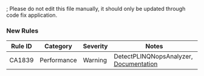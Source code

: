 ; Please do not edit this file manually, it should only be updated through code fix application.
### New Rules
Rule ID | Category | Severity | Notes
--------|----------|----------|-------
CA1839 | Performance | Warning | DetectPLINQNopsAnalyzer, [Documentation](https://docs.microsoft.com/visualstudio/code-quality/ca2250)